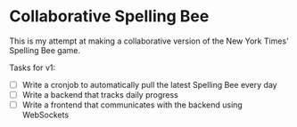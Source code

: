 # Collaborative Spelling Bee

This is my attempt at making a collaborative version of the New York Times' Spelling Bee game.

Tasks for v1:

- [ ] Write a cronjob to automatically pull the latest Spelling Bee every day
- [ ] Write a backend that tracks daily progress
- [ ] Write a frontend that communicates with the backend using WebSockets
